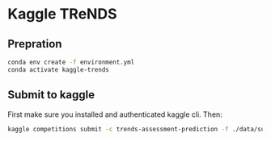 # Kaggle TReNDS

## Prepration

```bash
conda env create -f environment.yml
conda activate kaggle-trends
```

## Submit to kaggle

First make sure you installed and authenticated kaggle cli. Then:

```bash
kaggle competitions submit -c trends-assessment-prediction -f ./data/submission_*.csv -m "first SVM model"
```
